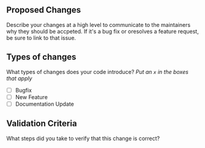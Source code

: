 ## Proposed Changes

Describe your changes at a high level to communicate to the maintainers why they should be accpeted. If it's a bug fix or oresolves a feature request, be sure to link to that issue.

## Types of changes

What types of changes does your code introduce?
_Put an `x` in the boxes that apply_

- [ ] Bugfix
- [ ] New Feature
- [ ] Documentation Update

## Validation Criteria

What steps did you take to verify that this change is correct?
​
